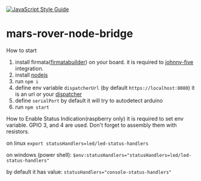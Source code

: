 [![JavaScript Style Guide](https://img.shields.io/badge/code_style-standard-brightgreen.svg)](https://standardjs.com)

# mars-rover-node-bridge

How to start

1. install firmata([firmatabuilder](http://firmatabuilder.com/)) on your board. it is required to [johnny-five](http://johnny-five.io/platform-support/#arduino-uno) integration.
1. install [nodejs](https://nodejs.org/en/)
1. run `npm i`
1. define env variable `dispatcherUrl` (by default `https://localhost:8080`) it is an url or your [dispatcher](https://github.com/spaceshipyard/mars-rover-dispatcher)
1. define `serialPort` by default it will try to autodetect arduino
1. run `npm start`

How to Enable Status Indication(raspberry only)
it is required to set env variable. GPIO 3, and 4 are used.
Don't forget to assembly them with resistors.

on linux
`export statusHandlers=led/led-status-handlers`

on windows (power shell):
`$env:statusHandlers="statusHandlers=led/led-status-handlers"`

by default it has value:
`statusHandlers="console-status-handlers"`